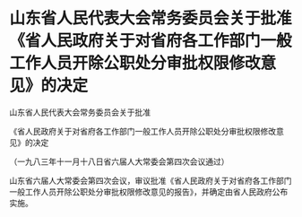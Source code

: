 # 山东省人民代表大会常务委员会关于批准《省人民政府关于对省府各工作部门一般工作人员开除公职处分审批权限修改意见》的决定

<!-- INFO END -->

山东省人民代表大会常务委员会关于批准

《省人民政府关于对省府各工作部门一般工作人员开除公职处分审批权限修改意见》的决定

（一九八三年十一月十八日省六届人大常委会第四次会议通过）

山东省六届人大常委会第四次会议，审议批准《省人民政府关于对省府各工作部门一般工作人员开除公职处分审批权限修改意见的报告》，并确定由省人民政府公布实施。
